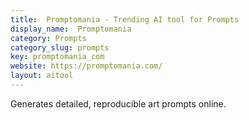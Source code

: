 ```yaml
---
title:  Promptomania - Trending AI tool for Prompts
display_name:  Promptomania
category: Prompts
category_slug: prompts
key: promptomania_com
website: https://promptomania.com/
layout: aitool
---
```


Generates detailed, reproducible art prompts online.
